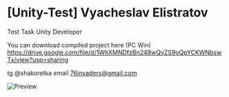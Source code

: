 # [Unity-Test] Vyacheslav Elistratov

Test Task Unity Developer

You can download compiled project here (PC Win)
https://drive.google.com/file/d/1WhXMNDfzBn248wQvZS9oQpYCKWNbswTx/view?usp=sharing

tg @shakoretka
email 76invaders@gmail.com

![Preview](https://user-images.githubusercontent.com/46295079/208202613-575be852-f728-4e4c-887e-bd473e03ca91.png)
